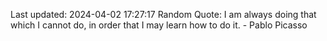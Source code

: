 Last updated: 2024-04-02 17:27:17
Random Quote: I am always doing that which I cannot do, in order that I may learn how to do it. - Pablo Picasso